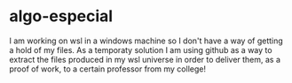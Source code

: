 # algo-especial

I am working on wsl in a windows machine so I don't have a way of getting a hold of my files. As a temporaty solution I am using
github as a way to extract the files produced in my wsl universe in order to deliver them, as a proof of work, to a certain
professor from my college!

